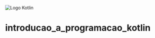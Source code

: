 ![Logo Kotlin](https://b2168432.smushcdn.com/2168432/wp-content/uploads/2020/03/kotlin-white.png?lossy=2&strip=1&webp=1)
# introducao_a_programacao_kotlin